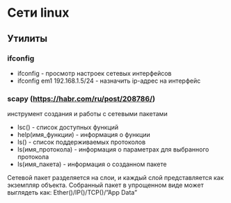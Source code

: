 # Сети linux

## Утилиты
### ifconfig

- ifconfig - просмотр настроек сетевых интерфейсов
- ifconfig em1 192.168.1.5/24 - назначить ip-адрес на интерфейс 

### scapy (https://habr.com/ru/post/208786/)
инструмент создания и работы с сетевыми пакетами

- lsc() - список доступных функций
- help(имя_функции) - информация о функции
- ls() - список поддерживаемых протоколов
- ls(имя_протокола) - информация о параметрах для выбранного протокола
- ls(имя_пакета) - информация о созданном пакете
  
Cетевой пакет разделяется на слои, и каждый слой представляется как экземпляр объекта.
Собранный пакет в упрощенном виде может выглядеть как: Ether()/IP()/TCP()/”App Data”

